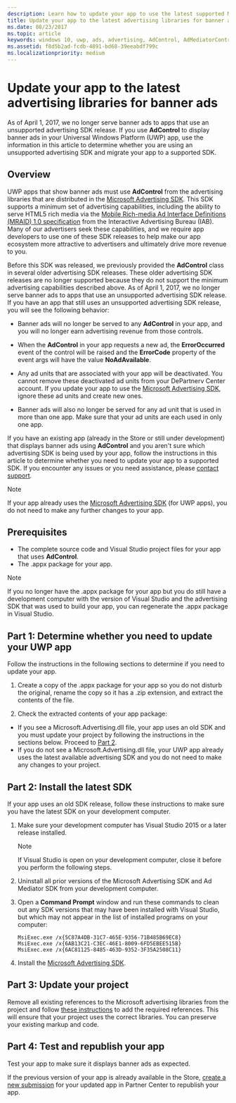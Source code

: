 ```yaml
---
description: Learn how to update your app to use the latest supported Microsoft advertising libraries and make sure that your app continues to receive banner ads.
title: Update your app to the latest advertising libraries for banner ads
ms.date: 08/23/2017
ms.topic: article
keywords: windows 10, uwp, ads, advertising, AdControl, AdMediatorControl, migrate
ms.assetid: f8d5b2ad-fcdb-4891-bd68-39eeabdf799c
ms.localizationpriority: medium
---
```

# Update your app to the latest advertising libraries for banner ads

As of April 1, 2017, we no longer serve banner ads to apps that use an unsupported advertising SDK release. If you use **AdControl** to display banner ads in your Universal Windows Platform (UWP) app, use the information in this article to determine whether you are using an unsupported advertising SDK and migrate your app to a supported SDK.

## Overview

UWP apps that show banner ads must use **AdControl** from the advertising libraries that are distributed in the [Microsoft Advertising SDK](https://aka.ms/ads-sdk-uwp). This SDK supports a minimum set of advertising capabilities, including the ability to serve HTML5 rich media via the [Mobile Rich-media Ad Interface Definitions (MRAID) 1.0 specification](https://www.iab.com/wp-content/uploads/2015/08/IAB_MRAID_VersionOne.pdf) from the Interactive Advertising Bureau (IAB). Many of our advertisers seek these capabilities, and we require app developers to use one of these SDK releases to help make our app ecosystem more attractive to advertisers and ultimately drive more revenue to you.

Before this SDK was released, we previously provided the **AdControl** class in several older advertising SDK releases. These older advertising SDK releases are no longer supported because they do not support the minimum advertising capabilities described above. As of April 1, 2017, we no longer serve banner ads to apps that use an unsupported advertising SDK release. If you have an app that still uses an unsupported advertising SDK release, you will see the following behavior:

* Banner ads will no longer be served to any **AdControl** in your app, and you will no longer earn advertising revenue from those controls.

* When the **AdControl** in your app requests a new ad, the **ErrorOccurred** event of the control will be raised and the **ErrorCode** property of the event args will have the value **NoAdAvailable**.

* Any ad units that are associated with your app will be deactivated. You cannot remove these deactivated ad units from your DePartnerv Center account. If you update your app to use the [Microsoft Advertising SDK](https://aka.ms/ads-sdk-uwp), ignore these ad units and create new ones.

* Banner ads will also no longer be served for any ad unit that is used in more than one app. Make sure that your ad units are each used in only one app.

If you have an existing app (already in the Store or still under development) that displays banner ads using **AdControl** and you aren't sure which advertising SDK is being used by your app, follow the instructions in this article to determine whether you need to update your app to a supported SDK. If you encounter any issues or you need assistance, please [contact support](https://go.microsoft.com/fwlink/?LinkId=393643).

> [!NOTE]
> If your app already uses the [Microsoft Advertising SDK](https://aka.ms/ads-sdk-uwp) (for UWP apps), you do not need to make any further changes to your app.

## Prerequisites

* The complete source code and Visual Studio project files for your app that uses **AdControl**.
* The .appx package for your app.

> [!NOTE]
> If you no longer have the .appx package for your app but you do still have a development computer with the version of Visual Studio and the advertising SDK that was used to build your app, you can regenerate the .appx package in Visual Studio.

<span id="part-1" />

## Part 1: Determine whether you need to update your UWP app

Follow the instructions in the following sections to determine if you need to update your app.

1. Create a copy of the .appx package for your app so you do not disturb the original, rename the copy so it has a .zip extension, and extract the contents of the file.

2. Check the extracted contents of your app package:
  * If you see a Microsoft.Advertising.dll file, your app uses an old SDK and you must update your project by following the instructions in the sections below. Proceed to [Part 2](update-your-app-to-the-latest-advertising-libraries.md#part-2).
  * If you do not see a Microsoft.Advertising.dll file, your UWP app already uses the latest available advertising SDK and you do not need to make any changes to your project.


<span id="part-2" />

## Part 2: Install the latest SDK

If your app uses an old SDK release, follow these instructions to make sure you have the latest SDK on your development computer.

1. Make sure your development computer has Visual Studio 2015 or a later release installed.
    > [!NOTE]
    > If Visual Studio is open on your development computer, close it before you perform the following steps.

1.	Uninstall all prior versions of the Microsoft Advertising SDK and Ad Mediator SDK from your development computer.

2.	Open a **Command Prompt** window and run these commands to clean out any SDK versions that may have been installed with Visual Studio, but which may not appear in the list of installed programs on your computer:
    ```syntax
    MsiExec.exe /x{5C87A4DB-31C7-465E-9356-71B485B69EC8}
    MsiExec.exe /x{6AB13C21-C3EC-46E1-8009-6FD5EBEE515B}
    MsiExec.exe /x{6AC81125-8485-463D-9352-3F35A2508C11}
    ```

3.	Install the [Microsoft Advertising SDK](https://aka.ms/ads-sdk-uwp).

## Part 3: Update your project

Remove all existing references to the Microsoft advertising libraries from the project and follow [these instructions](install-the-microsoft-advertising-libraries.md#reference) to add the required references. This will ensure that your project uses the correct libraries. You can preserve your existing markup and code.

## Part 4: Test and republish your app

Test your app to make sure it displays banner ads as expected.

If the previous version of your app is already available in the Store, [create a new submission](../publish/app-submissions.md) for your updated app in Partner Center to republish your app.
